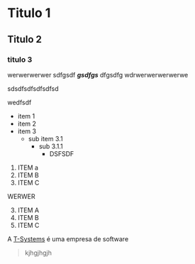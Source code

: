 # Titulo 1
## Titulo 2
### titulo 3

werwerwerwer       sdfgsdf __*gsdfgs*__ dfgsdfg
wdrwerwerwerwerwe
<p>sdsdfsdfsdfsdfsd</p>
    wedfsdf

[comment]: asdfsdfsdsdfsdfsdfsdfsd

- item 1
- item 2
- item 3
    - sub item 3.1
        - sub 3.1.1
            - DSFSDF

1. ITEM a
2. ITEM B
3. ITEM C 

WERWER

3. ITEM A
3. ITEM B  
3. ITEM C

A [T-Systems](www.t-systems.com.br "Site da T-Systems") é uma empresa de software  

> kjhgjhgjh